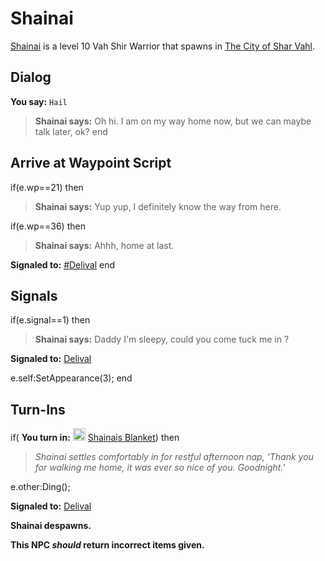 # Shainai



[Shainai](/npc/155339) is a level 10 Vah Shir Warrior that spawns in [The City of Shar Vahl](/zone/155).



## Dialog

**You say:** `Hail`



>**Shainai says:** Oh hi.  I am on my way home now, but we can maybe talk later, ok?
end



## Arrive at Waypoint Script

if(e.wp==21) then


>**Shainai says:** Yup yup, I definitely know the way from here.

if(e.wp==36) then


>**Shainai says:** Ahhh, home at last.


**Signaled to:**  [\#Delival](/npc/155041)
end



## Signals

if(e.signal==1) then


>**Shainai says:** Daddy I'm sleepy, could you come tuck me in ?


**Signaled to:**  [Delival](/npc/155340)


e.self:SetAppearance(3);
end



## Turn-Ins



if( **You turn in:** <img style="background:url(/static/icons/blank_slot.gif);width:20px;height:20px;" src="/static/icons/item_1243.png" alt="" /> <a
                                href="/item/4478" data-url="4478" class="tooltip-link link">Shainais Blanket</a>) then


>*Shainai settles comfortably in for restful afternoon nap, 'Thank you for walking me home, it was ever so nice of you.  Goodnight.'*


e.other:Ding();


**Signaled to:**  [Delival](/npc/155340)


**Shainai despawns.**

**This NPC *should* return incorrect items given.**





